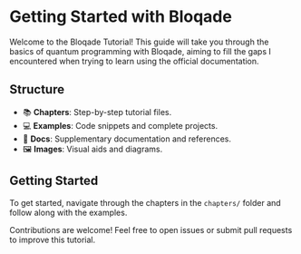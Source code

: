 # Getting Started with Bloqade

Welcome to the Bloqade Tutorial! This guide will take you through the basics of quantum programming with Bloqade, aiming to fill the gaps I encountered when trying to learn using the official documentation.

## Structure

- 📚 **Chapters**: Step-by-step tutorial files.
- 💻 **Examples**: Code snippets and complete projects.
- 📝 **Docs**: Supplementary documentation and references.
- 🖼️ **Images**: Visual aids and diagrams.

## Getting Started

To get started, navigate through the chapters in the `chapters/` folder and follow along with the examples.

Contributions are welcome! Feel free to open issues or submit pull requests to improve this tutorial.
